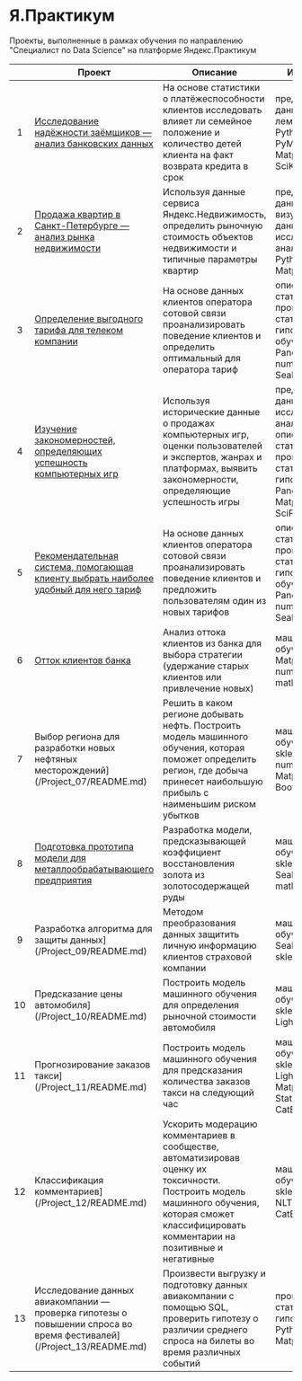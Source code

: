 # Я.Практикум
Проекты, выполненные в рамках обучения по направлению "Специалист по Data Science" на платформе Яндекс.Практикум  
  
||Проект|Описание|Инструменты|
|:---:|------|--------|-----------|
|1|[Исследование надёжности заёмщиков — анализ банковских данных](/Project_01/README.md)|На основе статистики о платёжеспособности клиентов исследовать влияет ли семейное положение и количество детей клиента на факт возврата кредита в срок|предобработка данных, лемматизация, Python, Pandas, PyMystem3, SciPy, Matplotlib, Seaborn, SciKitLearn, numpy|
|2|[Продажа квартир в Санкт-Петербурге — анализ рынка недвижимости](/Project_02/README.md)|Используя данные сервиса Яндекс.Недвижимость, определить рыночную стоимость объектов недвижимости и типичные параметры квартир|предобработка данных, визуализация данных, исследовательский анализ данных, Python, Pandas, Matplotlib, math|
|3|[Определение выгодного тарифа для телеком компании](/Project_03/README.md)|На основе данных клиентов оператора сотовой связи проанализировать поведение клиентов и определить оптимальный для оператора тариф|описательная статистика, проверка статистических гипотез, машинное обучение, Python, Pandas, Matplotlib, numpy, SciPy, math, Seaborn, sklearn|
|4|[Изучение закономерностей, определяющих успешность компьютерных игр](/Project_04/README.md)|Используя исторические данные о продажах компьютерных игр, оценки пользователей и экспертов, жанрах и платформах, выявить закономерности, определяющие успешность игры|предобработка данных, исследовательский анализ данных, описательная статистика, проверка статистических гипотез, Python, Pandas, numpy, Matplotlib, Seaborn, SciPy|
|5|[Рекомендательная система, помогающая клиенту выбрать наиболее удобный для него тариф](/Project_05/README.md)|На основе данных клиентов оператора сотовой связи проанализировать поведение клиентов и предложить пользователям один из новых тарифов|описательная статистика, проверка статистических гипотез, машинное обучение, Python, Pandas, Matplotlib, numpy, SciPy, math, Seaborn, sklearn|
|6|[Отток клиентов банка](/Project_06/README.md)|Анализ оттока клиентов из банка для выбора стратегии (удержание старых клиентов или привлечение новых)|машинное обучение, Pandas, Matplotlib, Seaborn, numpy, sklearn, math|
|7|Выбор региона для разработки новых нефтяных месторождений](/Project_07/README.md)|Решить в каком регионе добывать нефть. Построить модель машинного обучения, которая поможет определить регион, где добыча принесет наибольшую прибыль с наименьшим риском убытков|машинное обучение, Pandas, sklearn, math, numpy, Seaborn, Matplotlib, SciPy, Bootstrap|
|8|[Подготовка прототипа модели для металлообрабатывающего предприятия](/Project_08/README.md)|Разработка модели, предсказывающей коэффициент восстановления золота из золотосодержащей руды|машинное обучение, Pandas, sklearn, numpy, Seaborn, Matplotlib, math|
|9|Разработка алгоритма для защиты данных](/Project_09/README.md)|Методом преобразования данных защитить личную информацию клиентов страховой компании|машинное обучение, Pandas, Seaborn, numpy, sklearn|
|10|Предсказание цены автомобиля](/Project_10/README.md)|Построить модель машинного обучения для определения рыночной стоимости автомобиля|машинное обучение, Pandas, sklearn, numpy, LightGBM, CatBoost|
|11|Прогнозирование заказов такси](/Project_11/README.md)|Построить модель машинного обучения для предсказания количества заказов такси на следующий час|машинное обучение, Pandas, sklearn, numpy, LightGBM, Matplotlib, StatsModels, CatBoost|
|12|Классификация комментариев](/Project_12/README.md)|Ускорить модерацию комментариев в сообществе, автоматизировав оценку их токсичности. Построить модель машинного обучения, которая сможет классифицировать комментарии на позитивные и негативные|машинное обучение, Pandas, sklearn, numpy, NLTK, LightGBM, CatBoost|
|13|Исследование данных авиакомпании — проверка гипотезы о повышении спроса во время фестивалей](/Project_13/README.md)|Произвести выгрузку и подготовку данных авиакомпании с помощью SQL, проверить гипотезу о различии среднего спроса на билеты во время различных событий|проверка статистических гипотез, SQL, Python, Pandas, Matplotlib, SciPy|
